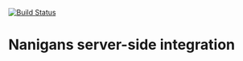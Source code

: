 [![Build Status](https://circleci.com/gh/segmentio/integration-nanigans.png?circle-token=4942a6fe6e23a8252d2c1dd089a109cc305b02b6)](https://circleci.com/gh/segmentio/integration-nanigans)
# Nanigans server-side integration